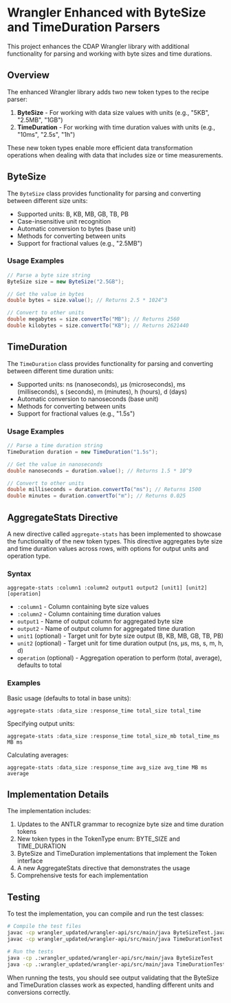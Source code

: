 # Wrangler Enhanced with ByteSize and TimeDuration Parsers

This project enhances the CDAP Wrangler library with additional functionality for parsing and working with byte sizes and time durations.

## Overview

The enhanced Wrangler library adds two new token types to the recipe parser:

1. **ByteSize** - For working with data size values with units (e.g., "5KB", "2.5MB", "1GB")
2. **TimeDuration** - For working with time duration values with units (e.g., "10ms", "2.5s", "1h")

These new token types enable more efficient data transformation operations when dealing with data that includes size or time measurements.

## ByteSize

The `ByteSize` class provides functionality for parsing and converting between different size units:

- Supported units: B, KB, MB, GB, TB, PB
- Case-insensitive unit recognition
- Automatic conversion to bytes (base unit)
- Methods for converting between units
- Support for fractional values (e.g., "2.5MB")

### Usage Examples

```java
// Parse a byte size string
ByteSize size = new ByteSize("2.5GB");

// Get the value in bytes
double bytes = size.value(); // Returns 2.5 * 1024^3

// Convert to other units
double megabytes = size.convertTo("MB"); // Returns 2560
double kilobytes = size.convertTo("KB"); // Returns 2621440
```

## TimeDuration

The `TimeDuration` class provides functionality for parsing and converting between different time duration units:

- Supported units: ns (nanoseconds), μs (microseconds), ms (milliseconds), s (seconds), m (minutes), h (hours), d (days)
- Automatic conversion to nanoseconds (base unit)
- Methods for converting between units
- Support for fractional values (e.g., "1.5s")

### Usage Examples

```java
// Parse a time duration string
TimeDuration duration = new TimeDuration("1.5s");

// Get the value in nanoseconds
double nanoseconds = duration.value(); // Returns 1.5 * 10^9

// Convert to other units
double milliseconds = duration.convertTo("ms"); // Returns 1500
double minutes = duration.convertTo("m"); // Returns 0.025
```

## AggregateStats Directive

A new directive called `aggregate-stats` has been implemented to showcase the functionality of the new token types. This directive aggregates byte size and time duration values across rows, with options for output units and operation type.

### Syntax

```
aggregate-stats :column1 :column2 output1 output2 [unit1] [unit2] [operation]
```

- `:column1` - Column containing byte size values
- `:column2` - Column containing time duration values
- `output1` - Name of output column for aggregated byte size
- `output2` - Name of output column for aggregated time duration
- `unit1` (optional) - Target unit for byte size output (B, KB, MB, GB, TB, PB)
- `unit2` (optional) - Target unit for time duration output (ns, μs, ms, s, m, h, d)
- `operation` (optional) - Aggregation operation to perform (total, average), defaults to total

### Examples

Basic usage (defaults to total in base units):
```
aggregate-stats :data_size :response_time total_size total_time
```

Specifying output units:
```
aggregate-stats :data_size :response_time total_size_mb total_time_ms MB ms
```

Calculating averages:
```
aggregate-stats :data_size :response_time avg_size avg_time MB ms average
```

## Implementation Details

The implementation includes:

1. Updates to the ANTLR grammar to recognize byte size and time duration tokens
2. New token types in the TokenType enum: BYTE_SIZE and TIME_DURATION
3. ByteSize and TimeDuration implementations that implement the Token interface
4. A new AggregateStats directive that demonstrates the usage
5. Comprehensive tests for each implementation

## Testing

To test the implementation, you can compile and run the test classes:

```bash
# Compile the test files
javac -cp wrangler_updated/wrangler-api/src/main/java ByteSizeTest.java
javac -cp wrangler_updated/wrangler-api/src/main/java TimeDurationTest.java

# Run the tests
java -cp .:wrangler_updated/wrangler-api/src/main/java ByteSizeTest
java -cp .:wrangler_updated/wrangler-api/src/main/java TimeDurationTest
```

When running the tests, you should see output validating that the ByteSize and TimeDuration classes work as expected, handling different units and conversions correctly.
